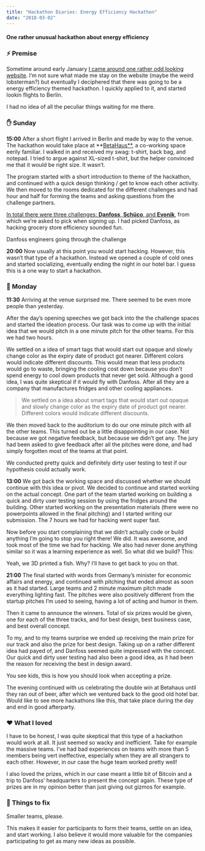 ```yaml
---
title: "Hackathon Diaries: Energy Efficiency Hackathon"
date: "2018-03-02"
---
```


#### One rather unusual hackathon about energy efficiency

### ⚡️ Premise

Sometime around early January [I came around one rather odd looking website](https://www.eehack.com/). I’m not sure what made me stay on the website (maybe the weird lobsterman?) but eventually I deciphered that there was going to be a energy efficiency themed hackathon. I quickly applied to it, and started lookin flights to Berlin.

I had no idea of all the peculiar things waiting for me there.

### ✋ Sunday

**15:00** After a short flight I arrived in Berlin and made by way to the venue. The hackathon would take place at **[BetaHaus**](https://www.betahaus.com/), a co-working space eerily familiar. I walked in and received my swag: t-shirt, back bag, and notepad. I tried to argue against XL-sized t-shirt, but the helper convinced me that it would be right size. It wasn’t.

The program started with a short introduction to theme of the hackathon, and continued with a quick design thinking / get to know each other activity. We then moved to the rooms dedicated for the different challenges and had hour and half for forming the teams and asking questions from the challenge partners.

[In total there were three challenges: **Danfoss**, **Schüco**, and **Evonik**](https://www.eehack.com/challenges/), from which we’re asked to pick when signing up. I had picked Danfoss, as hacking grocery store efficiency sounded fun.

Danfoss engineers going through the challenge

**20:00** Now usually at this point you would start hacking. However, this wasn’t that type of a hackathon. Instead we opened a couple of cold ones and started socializing, eventually ending the night in our hotel bar. I guess this is a one way to start a hackathon.

### 💯 Monday

**11:30** Arriving at the venue surprised me. There seemed to be even more people than yesterday.

After the day’s opening speeches we got back into the the challenge spaces and started the ideation process. Our task was to come up with the initial idea that we would pitch in a one minute pitch for the other teams. For this we had two hours.

We settled on a idea of smart tags that would start out opaque and slowly change color as the expiry date of product got nearer. Different colors would indicate different discounts. This would mean that less products would go to waste, bringing the cooling cost down because you don’t spend energy to cool down products that never get sold. Although a good idea, I was quite skeptical if it would fly with Danfoss. After all they are a company that manufactures fridges and other cooling appliances.

> We settled on a idea about smart tags that would start out opaque and slowly change color as the expiry date of product got nearer. Different colors would indicate different discounts.

We then moved back to the auditorium to do our one minute pitch with all the other teams. This turned out be a little disappointing in our case. Not because we got negative feedback, but because we didn’t get any. The jury had been asked to give feedback after all the pitches were done, and had simply forgotten most of the teams at that point.

We conducted pretty quick and definitely dirty user testing to test if our hypothesis could actually work.

**13:00** We got back the working space and discussed whether we should continue with this idea or pivot. We decided to continue and started working on the actual concept. One part of the team started working on building a quick and dirty user testing session by using the fridges around the building. Other started working on the presentation materials (there were no powerpoints allowed in the final pitching) and I started writing our submission. The 7 hours we had for hacking went super fast.

Now before you start complaining that we didn’t actually code or build anything I’m going to stop you right there! We did. It was awesome, and took most of the time we had for hacking. We also had never done anything similar so it was a learning experience as well. So what did we build? This:

Yeah, we 3D printed a fish. Why? I’ll have to get back to you on that.

**21:00** The final started with words from Germany’s minister for economic affairs and energy, and continued with pitching that ended almost as soon as it had started. Large teams and 2 minute maximum pitch made everything lighting fast. The pitches were also positively different from the startup pitches I’m used to seeing, having a lot of acting and humor in them.

Then it came to announce the winners. Total of six prizes would be given, one for each of the three tracks, and for best design, best business case, and best overall concept.

To my, and to my teams surprise we ended up receiving the main prize for our track and also the prize for best design. Taking up on a rather different idea had payed of, and Danfoss seemed quite impressed with the concept. Our quick and dirty user testing had also been a good idea, as it had been the reason for receiving the best in design award.

You see kids, this is how you should look when accepting a prize.

The evening continued with us celebrating the double win at Betahaus until they ran out of beer, after which we ventured back to the good old hotel bar. Would like to see more hackathons like this, that take place during the day and end in good afterparty.

### ❤️ What I loved

I have to be honest, I was quite skeptical that this type of a hackathon would work at all. It just seemed so wacky and inefficient. Take for example the massive teams. I’ve had bad experiences on teams with more than 5 members being vert ineffective, especially when they are all strangers to each other. However, in our case the huge team worked pretty well!

I also loved the prizes, which in our case meant a little bit of Bitcoin and a trip to Danfoss’ headquarters to present the concept again. These type of prizes are in my opinion better than just giving out gizmos for example.

### 🔨 Things to fix

Smaller teams, please.

This makes it easier for participants to form their teams, settle on an idea, and start working. I also believe it would more valuable for the companies participating to get as many new ideas as possible.
